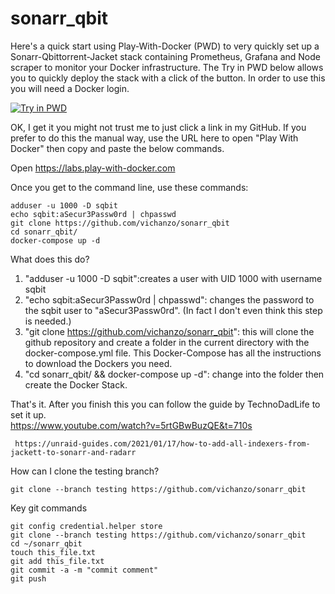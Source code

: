 # sonarr_qbit

Here's a quick start using Play-With-Docker (PWD) to very quickly set up a Sonarr-Qbittorrent-Jacket stack containing Prometheus, Grafana and Node scraper to monitor your Docker infrastructure. The Try in PWD below allows you to quickly deploy the stack with a click of the button.  In order to use this you will need a Docker login.

[![Try in PWD](https://github.com/play-with-docker/stacks/raw/master/assets/images/button.png)](https://labs.play-with-docker.com/?stack=https://raw.githubusercontent.com/vichanzo/sonarr_qbit/main/docker-compose.yml)


OK, I get it you might not trust me to just click a link in my GitHub.  If you prefer to do this the manual way, use the URL here to open "Play With Docker" then copy and paste the below commands.

Open https://labs.play-with-docker.com

Once you get to the command line, use these commands:
```
adduser -u 1000 -D sqbit
echo sqbit:aSecur3Passw0rd | chpasswd
git clone https://github.com/vichanzo/sonarr_qbit
cd sonarr_qbit/
docker-compose up -d
``` 

What does this do?
 1) "adduser -u 1000 -D sqbit":creates a user with UID 1000 with username sqbit
 2) "echo sqbit:aSecur3Passw0rd | chpasswd": changes the password to the sqbit user to "aSecur3Passw0rd".  (In fact I don't even think this step is needed.)
 3) "git clone https://github.com/vichanzo/sonarr_qbit": this will clone the github repository and create a folder in the current directory with the docker-compose.yml file.  This Docker-Compose has all the instructions to download the Dockers you need.
 4) "cd sonarr_qbit/  &&  docker-compose up -d": change into the folder then create the Docker Stack.

That's it.  After you finish this you can follow the guide by TechnoDadLife to set it up.  
     https://www.youtube.com/watch?v=5rtGBwBuzQE&t=710s 

     https://unraid-guides.com/2021/01/17/how-to-add-all-indexers-from-jackett-to-sonarr-and-radarr

How can I clone the testing branch?
```
git clone --branch testing https://github.com/vichanzo/sonarr_qbit
``` 

Key git commands
```
git config credential.helper store
git clone --branch testing https://github.com/vichanzo/sonarr_qbit
cd ~/sonarr_qbit
touch this_file.txt
git add this_file.txt
git commit -a -m "commit comment"
git push
``` 
